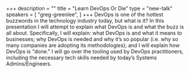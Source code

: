 +++
description = ""
title = "Learn DevOps Or Die"
type = "new-talk"
speakers = [
        "greg-greenlee",
]
+++
DevOps is one of the hottest buzzwords in the technology industry today,
but what is it? In this presentation I will attempt to explain what
DevOps is and what the buzz is all about. Specifically, I will explain:
what DevOps is and what it means to businesses; why DevOps is needed and
why it’s so popular (i.e. why so many companies are adopting its
methodologies); and I will explain how DevOps is "done." I will go over
the tooling used by DevOps practitioners, including the necessary tech
skills needed by today’s Systems Admins/Engineers.